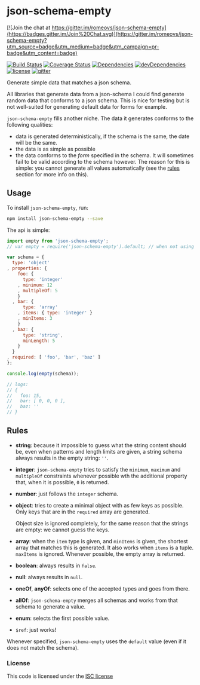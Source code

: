 # json-schema-empty

[![Join the chat at https://gitter.im/romeovs/json-schema-empty](https://badges.gitter.im/Join%20Chat.svg)](https://gitter.im/romeovs/json-schema-empty?utm_source=badge&utm_medium=badge&utm_campaign=pr-badge&utm_content=badge)

[![Build Status](https://img.shields.io/travis/romeovs/json-schema-empty.svg?style=flat-square)][travis]
[![Coverage Status](https://img.shields.io/coveralls/romeovs/json-schema-empty.svg?style=flat-square)][coveralls]
[![Dependencies](https://img.shields.io/david/romeovs/json-schema-empty.svg?style=flat-square)][david]
[![devDependencies](https://img.shields.io/david/dev/romeovs/json-schema-empty.svg?style=flat-square)][david-dev]
[![license](https://img.shields.io/badge/license-ISC-373737.svg?style=flat-square)][license]
[![gitter](https://img.shields.io/badge/GITTER-join%20chat%20→-00d86e.svg?style=flat-square)][gitter]


Generate simple data that matches a json schema.

All libraries that generate data from a json-schema I could find
generate random data that conforms to a json schema.  This is nice
for testing but is not well-suited for generating default data for
forms for example.

`json-schema-empty` fills another niche.  The data it generates
conforms to the following qualities:
  - data is generated deterministically, if the schema is the same,
   the date will be the same.
  - the data is as simple as possible
  - the data conforms to the *form* specified in the schema.  It will
    sometimes fail to be valid according to the schema however.  The reason
    for this is simple: you cannot generate all values automatically (see the
    [rules](#rules) section for more info on this).

## Usage
To install `json-schema-empty`, run:
```sh
npm install json-schema-empty --save
```

The api is simple:
```js
import empty from 'json-schema-empty';
// var empty = require('json-schema-empty').default; // when not using es6

var schema = {
  type: 'object'
, properties: {
    foo: {
      type: 'integer'
    , minimum: 12
    , multipleOf: 5
    }
  , bar: {
      type: 'array'
    , items: { type: 'integer' }
    , minItems: 3
    }
  , baz: {
      type: 'string',
      minLength: 5
    }
  }
, required: [ 'foo', 'bar', 'baz' ]
};

console.log(empty(schema));

// logs:
// {
//   foo: 15,
//   bar: [ 0, 0, 0 ],
//   baz: ''
// }
```

## Rules

  - **string**: because it impossible to guess what the string
    content should be, even when patterns and length limits are given,
    a string schema always results in the empty string: `''`.

  - **integer**: `json-schema-empty` tries to satisfy the `minimum`, `maximum`
    and `multipleOf` constraints whenever possible wth the additional property
    that, when it is possible, `0` is returned.

  - **number**: just follows the `integer` schema.
  - **object**: tries to create a minimal object with as few keys as possible.
    Only keys that are in the `required` array are generated.

    Object size is ignored completely, for the same reason that the
    strings are empty: we cannot guess the keys.

  - **array**: when the `item` type is given, and `minItems` is given,
    the shortest array that matches this is generated.  It also works
    when `items` is a tuple.  `maxItems` is ignored.  Whenever possible,
    the empty array is returned.

  - **boolean**: always results in `false`.
  - **null**: always results in `null`.

  - **oneOf**, **anyOf**: selects one of the accepted types and goes from there.
  - **allOf**: `json-schema-empty` merges all schemas and works from that schema
    to generate a value.
  - **enum**: selects the first possible value.
  - `$ref`: just works!

Whenever specified, `json-schema-empty` uses the `default` value (even if it
does not match the schema).

### License
This code is licensed under the [ISC license][license]

[travis]:    https://travis-ci.org/romeovs/json-schema-empty
[coveralls]: https://coveralls.io/r/romeovs/json-schema-empty?branch=master
[david]:     https://david-dm.org/romeovs/json-schema-empty
[david-dev]: https://david-dm.org/romeovs/json-schema-empty#info=devDependencies
[license]:   ./LICENSE
[gitter]:    https://gitter.im/romeovs/json-schema-empty?utm_source=badge&utm_medium=badge&utm_campaign=pr-badge&utm_content=badge
